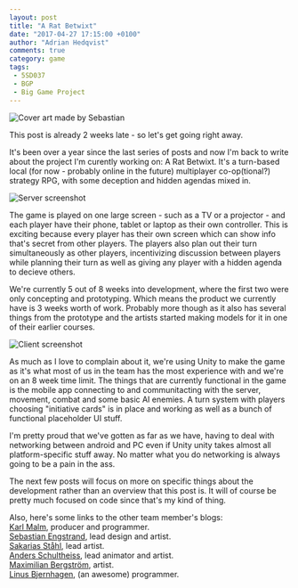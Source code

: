 ```yaml
---
layout: post
title: "A Rat Betwixt"
date: "2017-04-27 17:15:00 +0100"
author: "Adrian Hedqvist"
comments: true
category: game
tags:
 - 5SD037
 - BGP
 - Big Game Project
---
```


![Cover art made by Sebastian](http://i.imgur.com/B7n2cLi.png)

This post is already 2 weeks late - so let's get going right away.

It's been over a year since the last series of posts and now I'm back to write about the project I'm curently working on: A Rat Betwixt. It's a turn-based local (for now - probably online in the future) multiplayer co-op(tional?) strategy RPG, with some deception and hidden agendas mixed in.

![Server screenshot](http://i.imgur.com/GEJOSNQ.png)

The game is played on one large screen - such as a TV or a projector - and each player have their phone, tablet or laptop as their own controller. This is exciting because every player has their own screen which can show info that's secret from other players. The players also plan out their turn simultaneously as other players, incentivizing discussion between players while planning their turn as well as giving any player with a hidden agenda to decieve others.

We're currently 5 out of 8 weeks into development, where the first two were only concepting and prototyping. Which means the product we currently have is 3 weeks worth of work. Probably more though as it also has several things from the prototype and the artists started making models for it in one of their earlier courses.

![Client screenshot](http://i.imgur.com/IJpyYjL.png)

As much as I love to complain about it, we're using Unity to make the game as it's what most of us in the team has the most experience with and we're on an 8 week time limit. The things that are currently functional in the game is the mobile app connecting to and communitacting with the server, movement, combat and some basic AI enemies. A turn system with players choosing "initiative cards" is in place and working as well as a bunch of functional placeholder UI stuff.

I'm pretty proud that we've gotten as far as we have, having to deal with networking between android and PC even if Unity unity takes almost all platform-specific stuff away. No matter what you do networking is always going to be a pain in the ass.

The next few posts will focus on more on specific things about the development rather than an overview that this post is. It will of course be pretty much focused on code since that's my kind of thing.

Also, here's some links to the other team member's blogs:  
[Karl Malm](https://karlmalmgamedev.wordpress.com/), producer and programmer.  
[Sebastian Engstrand](https://sebastianengstrands.wordpress.com/), lead design and artist.  
[Sakarias Ståhl](https://rostfriblog.wordpress.com/), lead artist.  
[Anders Schultheiss](https://andersschultheiss.wordpress.com/), lead animator and artist.  
[Maximilian Bergström](https://hiddenmaxdesign.wordpress.com/), artist.  
[Linus Bjernhagen](https://linusbjernhagendevelop.wordpress.com/), (an awesome) programmer.
